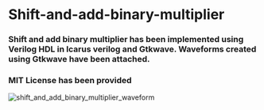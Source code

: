 # Shift-and-add-binary-multiplier

### Shift and add binary multiplier has been implemented using Verilog HDL in Icarus verilog and Gtkwave. Waveforms created using Gtkwave have been attached.

### MIT License has been provided

![shift_and_add_binary_multiplier_waveform](https://user-images.githubusercontent.com/89691159/182453002-88a5c957-4be0-4c79-a6db-0abdad311658.JPG)

